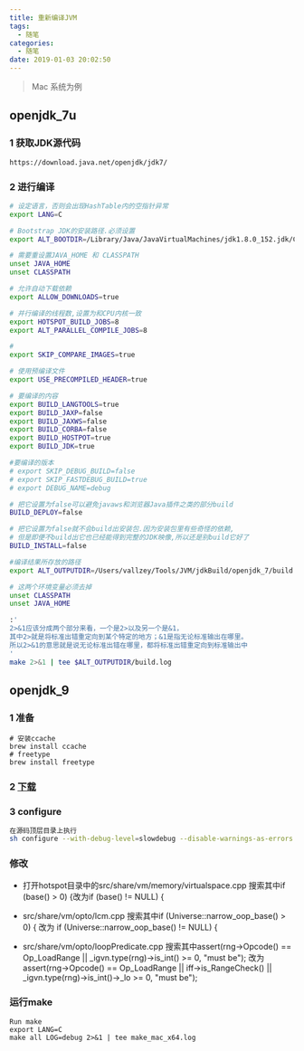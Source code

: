 ```yaml
---
title: 重新编译JVM
tags:
  - 随笔
categories:
  - 随笔
date: 2019-01-03 20:02:50
---
```


> Mac 系统为例
## openjdk_7u
### 1 获取JDK源代码

```
https://download.java.net/openjdk/jdk7/
```

### 2 进行编译

```bash
# 设定语言，否则会出现HashTable内的空指针异常
export LANG=C

# Bootstrap JDK的安装路径.必须设置
export ALT_BOOTDIR=/Library/Java/JavaVirtualMachines/jdk1.8.0_152.jdk/Contents/Home

# 需要重设置JAVA_HOME 和 CLASSPATH
unset JAVA_HOME
unset CLASSPATH

# 允许自动下载依赖
export ALLOW_DOWNLOADS=true

# 并行编译的线程数,设置为和CPU内核一致
export HOTSPOT_BUILD_JOBS=8
export ALT_PARALLEL_COMPILE_JOBS=8

# 
export SKIP_COMPARE_IMAGES=true

# 使用预编译文件
export USE_PRECOMPILED_HEADER=true

# 要编译的内容
export BUILD_LANGTOOLS=true
export BUILD_JAXP=false
export BUILD_JAXWS=false
export BUILD_CORBA=false
export BUILD_HOSTPOT=true
export BUILD_JDK=true

#要编译的版本
# export SKIP_DEBUG_BUILD=false
# export SKIP_FASTDEBUG_BUILD=true
# export DEBUG_NAME=debug

# 把它设置为false可以避免javaws和浏览器Java插件之类的部分build
BUILD_DEPLOY=false

# 把它设置为false就不会build出安装包.因为安装包里有些奇怪的依赖,
# 但是即便不build出它也已经能得到完整的JDK映像,所以还是别build它好了
BUILD_INSTALL=false

#编译结果所存放的路径
export ALT_OUTPUTDIR=/Users/vallzey/Tools/JVM/jdkBuild/openjdk_7/build

# 这两个环境变量必须去掉
unset CLASSPATH
unset JAVA_HOME

:'
2>&1应该分成两个部分来看，一个是2>以及另一个是&1，
其中2>就是将标准出错重定向到某个特定的地方；&1是指无论标准输出在哪里。
所以2>&1的意思就是说无论标准出错在哪里，都将标准出错重定向到标准输出中
'
make 2>&1 | tee $ALT_OUTPUTDIR/build.log
```

## openjdk_9
### 1 准备

```
# 安装ccache
brew install ccache
# freetype
brew install freetype
```

### 2 [下载](http://jdk.java.net/java-se-ri/9)

### 3 configure

```bash
在源码顶层目录上执行
sh configure --with-debug-level=slowdebug --disable-warnings-as-errors --with-freetype-include=/usr/local/Cellar/freetype/2.9.1/include/freetype2 --with-freetype-lib=/usr/local/Cellar/freetype/2.9.1/lib
```
### 修改
- 打开hotspot目录中的src/share/vm/memory/virtualspace.cpp 搜索其中if (base() > 0) {改为if (base() != NULL) {

- src/share/vm/opto/lcm.cpp 搜索其中if (Universe::narrow_oop_base() > 0) { 改为 if (Universe::narrow_oop_base() != NULL) {

- src/share/vm/opto/loopPredicate.cpp 搜索其中assert(rng->Opcode() == Op_LoadRange || _igvn.type(rng)->is_int() >= 0, "must be"); 改为 assert(rng->Opcode() == Op_LoadRange || iff->is_RangeCheck() || _igvn.type(rng)->is_int()->_lo >= 0, "must be");

### 运行make

```
Run make
export LANG=C
make all LOG=debug 2>&1 | tee make_mac_x64.log
```
